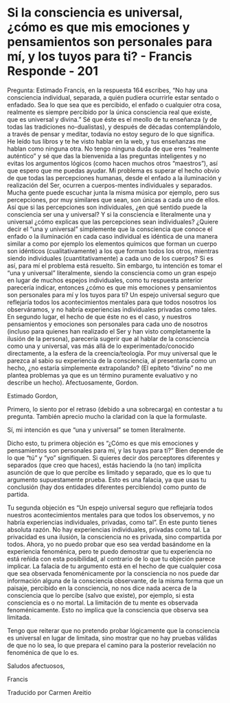 # Si la consciencia es universal, ¿cómo es que mis emociones y pensamientos son personales para mí, y los tuyos para ti? - Francis Responde - 201

Pregunta: Estimado Francis, en la respuesta 164 escribes, “No hay una consciencia individual, separada, a quién pudiera ocurrirle estar sentado o enfadado. Sea lo que sea que es percibido, el enfado o cualquier otra cosa, realmente es siempre percibido por la única consciencia real que existe, que es universal y divina.” Sé que éste es el meollo de tu enseñanza (y de todas las tradiciones no-dualistas), y después de décadas contemplándolo, a través de pensar y meditar, todavía no estoy seguro de lo que significa. He leído tus libros y te he visto hablar en la web, y tus enseñanzas me hablan como ninguna otra. No tengo ninguna duda de que eres “realmente auténtico” y sé que das la bienvenida a las preguntas inteligentes y no evitas los argumentos lógicos (como hacen muchos otros “maestros”), así que espero que me puedas ayudar. Mi problema es superar el hecho obvio de que todas las percepciones humanas, desde el enfado a la iluminación y realización del Ser, ocurren a cuerpos-mentes individuales y separados. Mucha gente puede escuchar junta la misma música por ejemplo, pero sus percepciones, por muy similares que sean, son únicas a cada uno de ellos. Así que si las percepciones son individuales, ¿en qué sentido puede la consciencia ser una y universal? Y si la consciencia e literalmente una y universal ¿cómo explicas que las percepciones sean individuales? ¿Quiere decir el “una y universal” simplemente que la consciencia que conoce el enfado o la iluminación en cada caso individual es idéntica de una manera similar a como por ejemplo los elementos químicos que forman un cuerpo son idénticos (cualitativamente) a los que forman todos los otros, mientras siendo individuales (cuantitativamente) a cada uno de los cuerpos? Si es así, para mí el problema está resuelto. Sin embargo, tu intención es tomar el “una y universal” literalmente, siendo la consciencia como un gran espejo en lugar de muchos espejos individuales, como tu respuesta anterior parecería indicar, entonces ¿cómo es que mis emociones y pensamientos son personales para mí y los tuyos para ti? Un espejo universal seguro que reflejaría todos los acontecimientos mentales para que todos nosotros los observáramos, y no habría experiencias individuales privadas como tales. En segundo lugar, el hecho de que éste no es el caso, y nuestros pensamientos y emociones son personales para cada uno de nosotros (incluso para quienes han realizado el Ser y han visto completamente la ilusión de la persona), parecería sugerir que al hablar de la consciencia como una y universal, vas más allá de lo experimentado/conocido directamente, a la esfera de la creencia/teología. Por muy universal que le parezca al sabio su experiencia de la consciencia, al presentarla como un hecho, ¿no estaría simplemente extrapolando? (El epíteto “divino” no me plantea problemas ya que es un término puramente evaluativo y no describe un hecho). Afectuosamente, Gordon.

Estimado Gordon,

Primero, lo siento por el retraso (debido a una sobrecarga) en contestar a tu pregunta. También aprecio mucho la claridad con la que la formulaste.

Sí, mi intención es que “una y universal” se tomen literalmente.

Dicho esto, tu primera objeción es “¿Cómo es que mis emociones y pensamientos son personales para mí, y las tuyas para ti?” Bien depende de lo que “tú” y “yo” signifiquen. Si quieres decir dos perceptores diferentes y separados (que creo que haces), estás haciendo la (no tan) implícita asunción de que lo que percibe es limitado y separado, que es lo que tu argumento supuestamente prueba. Esto es una falacia, ya que usas tu conclusión (hay dos entidades diferentes percibiendo) como punto de partida.

Tu segunda objeción es “Un espejo universal seguro que reflejaría todos nuestros acontecimientos mentales para que todos los observemos, y no habría experiencias individuales, privadas, como tal”. En este punto tienes absoluta razón. No hay experiencias individuales, privadas como tal. La privacidad es una ilusión, la consciencia no es privada, sino compartida por todos. Ahora, yo no puedo probar que eso sea verdad basándome en la experiencia fenoménica, pero te puedo demostrar que tu experiencia no está reñida con esta posibilidad, al contrario de lo que tu objeción parece implicar. La falacia de tu argumento está en el hecho de que cualquier cosa que sea observada fenoménicamente por la consciencia no nos puede dar información alguna de la consciencia observante, de la misma forma que un paisaje, percibido en la consciencia, no nos dice nada acerca de la consciencia que lo percibe (salvo que existe), por ejemplo, si esta consciencia es o no mortal. La limitación de tu mente es observada fenoménicamente. Esto no implica que la consciencia que observa sea limitada.

Tengo que reiterar que no pretendo probar lógicamente que la consciencia es universal en lugar de limitada, sino mostrar que no hay pruebas válidas de que no lo sea, lo que prepara el camino para la posterior revelación no fenoménica de que lo es.

Saludos afectuosos,

Francis

Traducido por Carmen Areitio

